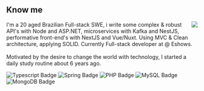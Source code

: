 ## Know me

<img align="right" src="https://wsrv.nl/?url=https://i.pinimg.com/736x/c6/ef/93/c6ef93641ba0f6be7431633b4a74e885.jpg&w=230&h=230&fit=cover&mask=circle">
<p>
	I'm a 20 aged Brazilian Full-stack SWE, i write some complex & robust API's with Node and ASP.NET, microservices with Kafka and NestJS, performative front-end's with NextJS and Vue/Nuxt. Using MVC & Clean architecture, applying SOLID. Currently Full-stack developer at @ Eshows.
	<br /><br />
	Motivated by the desire to change the world with technology, I started a daily study routine about 6 years ago.
</p>

![Typescript Badge](https://img.shields.io/badge/Typescript-1d1d1d?style=for-the-badge&logo=typescript&logoColor=d6bd6b)
![Spring Badge](https://img.shields.io/badge/spring-1d1d1d?style=for-the-badge&logo=spring&logoColor=d6bd6b)
![PHP Badge](https://img.shields.io/badge/PHP-1d1d1d?style=for-the-badge&logo=PHP&logoColor=d6bd6b)
![MySQL Badge](https://img.shields.io/badge/MySQL-1d1d1d?style=for-the-badge&logo=mysql&logoColor=d6bd6b)
![MongoDB Badge](https://img.shields.io/badge/MongoDB-1d1d1d?style=for-the-badge&logo=mongodb&logoColor=d6bd6b)
